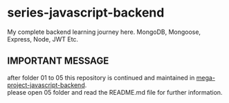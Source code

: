 # series-javascript-backend
 My complete backend learning journey here. MongoDB, Mongoose, Express, Node, JWT Etc.

## IMPORTANT MESSAGE
 after folder 01 to 05 this repository is continued and maintained in [mega-project-javascript-backend](https://github.com/navraj-singh-dev/mega-project-javascript-backend).<br>
 please open 05 folder and read the README.md file for further information.
